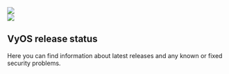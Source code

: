<div class='status-page'>
  <section class='banner'>
    <div class='containerCustom'>
      <div class='left-shape'>
        <img src='/img/global/shape-left.svg' />
      </div>
      <div class='right-shape'>
        <img src='/img/global/shape-right.svg' />
      </div>

  <div class='banner-div'>

  # VyOS release status

  Here you can find information about latest releases and any known or fixed security problems.

  </div>

  </div>
  </section>

  <section class='content-section'>
    <div class='content-div'>

  </div>

</div>
